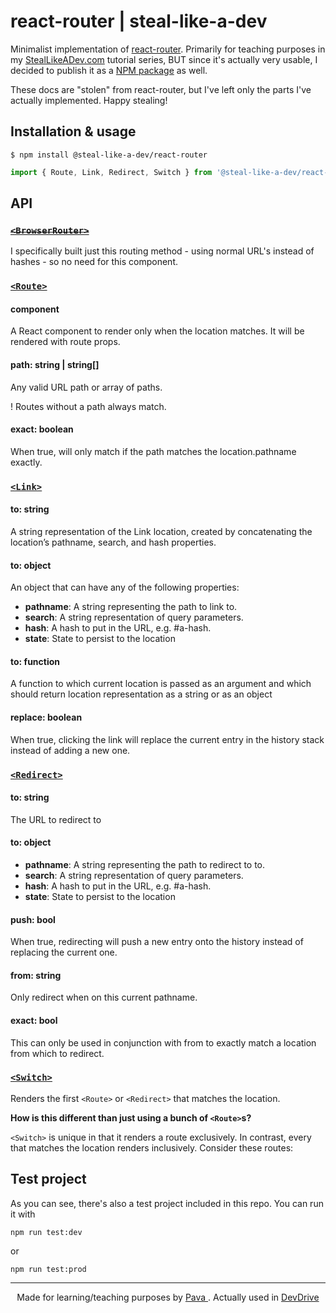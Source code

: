 # react-router | steal-like-a-dev

Minimalist implementation of [react-router](https://github.com/ReactTraining/react-router). Primarily for teaching purposes in my [StealLikeADev.com](https://StealLikeADev.com) tutorial series, BUT since it's actually very usable, I decided to publish it as a [NPM package](https://www.npmjs.com/package/@steal-like-a-dev/react-router) as well.

These docs are "stolen" from react-router, but I've left only the parts I've actually implemented. Happy stealing!


## Installation & usage

`$ npm install @steal-like-a-dev/react-router`

```javascript
import { Route, Link, Redirect, Switch } from '@steal-like-a-dev/react-router';
```

## API

### [~~`<BrowserRouter>`~~](https://reacttraining.com/react-router/web/api/BrowserRouter)

I specifically built just this routing method - using normal URL's instead of hashes - so no need for this component.

### [`<Route>`](https://reacttraining.com/react-router/web/api/Route)

#### component

A React component to render only when the location matches. It will be rendered with route props.

#### path: string | string[]

Any valid URL path or array of paths.

! Routes without a path always match.

#### exact: boolean

When true, will only match if the path matches the location.pathname exactly.

### [`<Link>`](https://reacttraining.com/react-router/web/api/Link)

#### to: string

A string representation of the Link location, created by concatenating the location’s pathname, search, and hash properties.

#### to: object

An object that can have any of the following properties:

* **pathname**: A string representing the path to link to.
* **search**: A string representation of query parameters.
* **hash**: A hash to put in the URL, e.g. #a-hash.
* **state**: State to persist to the location

#### to: function 

A function to which current location is passed as an argument and which should return location representation as a string or as an object


#### replace: boolean

When true, clicking the link will replace the current entry in the history stack instead of adding a new one.


### [`<Redirect>`](https://reacttraining.com/react-router/web/api/Redirect)

#### to: string

The URL to redirect to

#### to: object

* **pathname**: A string representing the path to redirect to to.
* **search**: A string representation of query parameters.
* **hash**: A hash to put in the URL, e.g. #a-hash.
* **state**: State to persist to the location


#### push: bool

When true, redirecting will push a new entry onto the history instead of replacing the current one.

#### from: string

Only redirect when on this current pathname. 

#### exact: bool

This can only be used in conjunction with from to exactly match a location from which to redirect.

### [`<Switch>`](https://reacttraining.com/react-router/web/api/Switch)

Renders the first `<Route>` or `<Redirect>` that matches the location.

**How is this different than just using a bunch of `<Route>`s?**

`<Switch>` is unique in that it renders a route exclusively. In contrast, every <Route> that matches the location renders inclusively. Consider these routes:

## Test project

As you can see, there's also a test project included in this repo. You can run it with

`npm run test:dev` 

  or 

`npm run test:prod`

<hr/>

<p align="center"> Made for learning/teaching purposes by <a href="https://iampava.com"> Pava </a>. Actually used in <a href="https://devdrive.io"> DevDrive </a></p>
